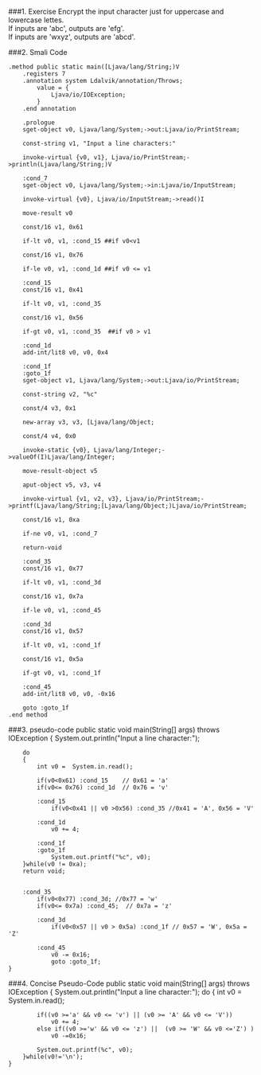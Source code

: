 ###1. Exercise
Encrypt the input character just for uppercase and lowercase lettes.   
If inputs are 'abc', outputs are 'efg'.  
If inputs are 'wxyz', outputs are 'abcd'.  

###2. Smali Code

	.method public static main([Ljava/lang/String;)V
		.registers 7
		.annotation system Ldalvik/annotation/Throws;
			value = {
				Ljava/io/IOException;
			}
		.end annotation

		.prologue
		sget-object v0, Ljava/lang/System;->out:Ljava/io/PrintStream;

		const-string v1, "Input a line characters:"

		invoke-virtual {v0, v1}, Ljava/io/PrintStream;->println(Ljava/lang/String;)V

		:cond_7
		sget-object v0, Ljava/lang/System;->in:Ljava/io/InputStream;

		invoke-virtual {v0}, Ljava/io/InputStream;->read()I

		move-result v0

		const/16 v1, 0x61

		if-lt v0, v1, :cond_15 ##if v0<v1

		const/16 v1, 0x76

		if-le v0, v1, :cond_1d ##if v0 <= v1

		:cond_15
		const/16 v1, 0x41

		if-lt v0, v1, :cond_35

		const/16 v1, 0x56

		if-gt v0, v1, :cond_35  ##if v0 > v1

		:cond_1d
		add-int/lit8 v0, v0, 0x4

		:cond_1f
		:goto_1f
		sget-object v1, Ljava/lang/System;->out:Ljava/io/PrintStream;

		const-string v2, "%c"

		const/4 v3, 0x1

		new-array v3, v3, [Ljava/lang/Object;

		const/4 v4, 0x0

		invoke-static {v0}, Ljava/lang/Integer;->valueOf(I)Ljava/lang/Integer;

		move-result-object v5

		aput-object v5, v3, v4

		invoke-virtual {v1, v2, v3}, Ljava/io/PrintStream;->printf(Ljava/lang/String;[Ljava/lang/Object;)Ljava/io/PrintStream;

		const/16 v1, 0xa

		if-ne v0, v1, :cond_7

		return-void

		:cond_35
		const/16 v1, 0x77

		if-lt v0, v1, :cond_3d

		const/16 v1, 0x7a

		if-le v0, v1, :cond_45

		:cond_3d
		const/16 v1, 0x57

		if-lt v0, v1, :cond_1f

		const/16 v1, 0x5a

		if-gt v0, v1, :cond_1f

		:cond_45
		add-int/lit8 v0, v0, -0x16

		goto :goto_1f
	.end method
###3. pseudo-code
	public static void main(String[] args) throws IOException
	{
		System.out.println("Input a line character:");
		
		do
		{
			int v0 =  System.in.read();

			if(v0<0x61) :cond_15	// 0x61 = 'a'
			if(v0<= 0x76) :cond_1d  // 0x76 = 'v'
		
			:cond_15
				if(v0<0x41 || v0 >0x56) :cond_35 //0x41 = 'A', 0x56 = 'V'

			:cond_1d
				v0 += 4;

			:cond_1f
			:goto_1f
				System.out.printf("%c", v0);
		}while(v0 != 0xa);
		return void;

		
		:cond_35
			if(v0<0x77) :cond_3d; //0x77 = 'w'
			if(v0<= 0x7a) :cond_45;  // 0x7a = 'z'

			:cond_3d
				if(v0<0x57 || v0 > 0x5a) :cond_1f // 0x57 = 'W', 0x5a = 'Z'
			
			:cond_45
				v0 -= 0x16;
				goto :goto_1f;
	}

###4. Concise Pseudo-Code
	public static void main(String[] args) throws IOException
	{
		System.out.println("Input a line character:");
		do
		{
			int v0 = System.in.read();

			if((v0 >='a' && v0 <= 'v') || (v0 >= 'A' && v0 <= 'V'))
				v0 += 4;
			else if((v0 >='w' && v0 <= 'z') ||  (v0 >= 'W' && v0 <='Z') )
				v0 -=0x16;

			System.out.printf(%c", v0);
		}while(v0!='\n');
	}

